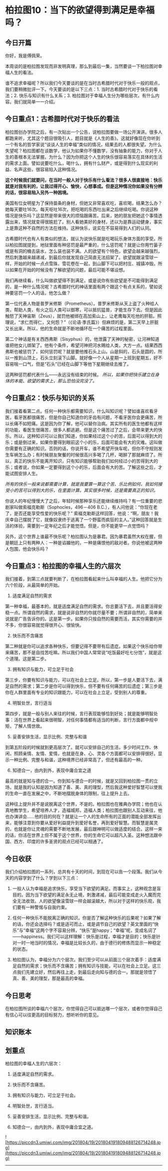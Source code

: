 # 柏拉图10：当下的欲望得到满足是幸福吗？

## 今日开篇

你好，我是傅佩荣。

本周谈的是柏拉图发现而非发明真理，那么到最后一集，当然要谈一下柏拉图对幸福人生的看法。

谁不追求幸福呢？所以我们今天要谈的是在当时古希腊时代对于快乐一般的观点，我们要稍微批评一下。今天要谈的是以下三点：1. 当时古希腊时代对于快乐的看法；2. 快乐与知识有什么关系；3. 柏拉图对于幸福人生分为哪些层次，有什么内容。我们就简单一一介绍。

## 今日重点1：古希腊时代对于快乐的看法

柏拉图创办学院之后，有一次贴出一个公告，说柏拉图要做一场公开演讲。很多人都跑来听，尤其这个题目很吸引人，题目就是《人生的善》。这就好像现在你听到一个有名的哲学家说“谈谈人生的幸福”类似的情况，结果去的人都很失望。为什么失望呢？柏拉图都在谈数学，他认为如果你不懂数学，没有抽象的能力，你对于人生的善根本无法掌握。为什么？因为你把这个人生的快乐很容易落实在具体的生活的需求上面。譬如说要吃什么，喝什么，拥有什么财产，或是得到什么现实的利益、名声这些，很容易陷入这种情况。

 **这个时候我们就要问，在当时一般人对于快乐有什么看法？很多人很直接地：快乐就是对我有利的，让我过得开心、愉快，心想事成。但是这种情况你如果没有分辨的话，很容易陷入另外一种困境。**

美国有位女明星为了保持苗条的身材，但她又非常喜欢吃，喜欢喝，结果怎么办？她每天要吐16次。每天呕吐16次，把吃喝的东西吐出来之后继续吃喝。你说这种情况是快乐吗？这显然是带来很大的烦恼跟痛苦。后来，她的朋友把她这个事情透露出来，情况就变得很尴尬了。别人看她美好的身材，还以为是靠运动健身，事实上是靠这种不自然的方法在维持。这种快乐，说实在不容易得到人们的认同。

古希腊时代也有人有类似的想法，就认为说快乐就是吃喝玩乐身体方面的享受。所以柏拉图就提到，地狱里面有种惩罚是最严重的，什么惩罚呢？就是让你用竹篓子或是有洞的桶去装水，怎么装也装不满。人的欲望有个特色，欲望会越来越强烈，然后刺激越来越递减，到最后你就发现自己简直无法招架了。欲望就跟滚雪球一样，开始的时候一点点雪珠、雪花卷在一起，到山脚下可以把村庄、城镇冲毁。所以如果在开始的时候没有了解欲望的问题，最后可能不堪设想。

我们再继续看，什么叫做欲望得不到满足，或是说你有些欲望是不可能得到满足的，是一种什么情况呢？古希腊时代的神话里面有两个跟这个有点关系的，譬如说神要惩罚一个人的话，他怎么做？

第一位代表人物是普罗米修斯（Prometheus）。普罗米修斯从天上盗了火种给人类，帮助人类，有火之后人类可以御寒，可以抵抗猛兽，才能生存下去。但是因此触怒了天神宙斯（Zeus），就罚他被绑在高加索山上，让老鹰每天吃他的肝脏。照理说，“求仁而得仁，又何怨？”（《论语·季氏篇》）但麻烦的是，第二天早上肝脏又长出来。所以，他的生命就是不断地循环在一个痛苦的过程里面。

第二个神话是有关西西弗斯（Sisyphus）的，他泄露了天神的秘密，让河神知道谁把他女儿绑架了。他有个条件，希望河神把河水赐给人类，大方一点。结果西西弗斯也被惩罚了，如何惩罚呢？就是要他推石头上山。山是斜的，石头是圆的，所以一推到山顶上，石头立刻滚下山脚。就好像一个人从星期一上班到星期五，好不容易喘一口气，但是“石头”已经在山脚下等他下星期继续去推了。

这两种惩罚都代表什么——永远没有结束的时候。 *所以，如果你把快乐建立在身体的本能、欲望的需求上，那么恐怕没完没了。*

## 今日重点2：快乐与知识的关系

我们接着看第二点。任何一种快乐都需要知识，什么叫知识呢？譬如谁喜欢看牙医，看牙医都很痛苦，但是你自己知道你的牙齿有问题，不看牙医你会更痛苦，所以长痛不如短痛。这是因为你了解，他可以替你治病。其实所有的医生他都有这样的功能，看医生很痛苦，很多人都逃避。但是这个痛苦过了之后，会带来更大的快乐。所以，这种知识可以让我们知道，你如果经过这个小的苦，后面可以得到大的乐；或是倒过来，如果你要得到眼前这个小的乐，后面可能会有大的灾难。这叫做你需要有正确的知识。否则的话，你说开车，谁不希望开快车呢，但你不守规则发生车祸怎么办；有时候朋友聚餐的时候很高兴多喝了几杯，喝醉了那就麻烦了。所以，真正的快乐不能离开知识，只有知识能够帮助我们如何经过小的苦得到大的乐；或者说，你如果一定要得到这个小的乐，后面会有大的苦。了解这些之后，才能试图安排人生。

 *所有的快乐一般来说都需要计算，就是我要算一算这个苦、乐比例如何，我如何接受小的苦可以得到大的乐，在里面计算。其实很多时候，还是需要真正的知识。*

你说人的年纪慢慢大了之后，年轻时候那种享乐还能继续维持吗？有一位重要的悲剧家叫做索福克勒斯（Sophocles，496－406 B.C.），有人问他说：“你现在老了，是否还能享受性爱的快乐呢？” 索福克勒斯这样回答，他说：“啊，朋友！我庆幸自己摆脱了它，就像奴隶终于逃离了一个野蛮而疯狂的主人。”这种回答就是生活的体验，需要到一定年纪之后才能觉悟。但是，你不能更早一点觉悟吗？

另外，这个世界上谁最不快乐呢？柏拉图认为是暴君。因为暴君虽然大权在握，但是朝廷上只有两种人：一种是谄媚他的，一种是痛恨他的敌对者。你说他被这两种人包围，他会快乐吗？

## 今日重点3：柏拉图的幸福人生的六层次

我们接着，到第三点就要判断了，在柏拉图看起来什么叫幸福的人生。他把它分为六个阶段，从最简单的开始。

1. 适度满足自然的需求

第一种幸福，最基本的，就是适度满足自然的需求。你总要活下去，并且要活得安稳一点。所谓自然的需求，就是说非自然的你就尽量不要；所谓非自然的，简单来说就是广告告诉你的。这是第一步。如果你只按自然的需要而活，其实你需要的并不多，你很容易就觉得很开心、很愉快。

2. 快乐而不含痛苦

第二种就是你可以追求各种快乐，但要记得不要带有后遗症。如果这个快乐给你带来痛苦，那不是自找苦吃嘛。所以我们中国人常常说“吃饭最好吃七分饱”，就是这个道理。这是第二步。

3. 拥有知识与能力，可立足于社会

第三步，你要有知识与能力，可以在社会上立足。所以，第一步是人要活下去，满足自然的需求；第二步是你可以得到快乐，但不要有任何痛苦的后遗症；第三步是你在人群里面有专业的知识跟能力，可以在社会上立足，受到别人的尊重。

4. 明智处世，言行适当

第四步，就是一般与别人来往的时候，言行表现能够恰到好处；就是能够明智处事：活在世界上看起来很明智，对任何事情都有适当的判断，言行方面都中规中矩，了解人情世故。

5. 妥善安排生活，显示比例、完整与和谐

到第五阶段的时候就到更高层次了。就可以安排自己的生活，多少时间工作、休闲，照顾亲情、友情、爱情，也就是在身、心、灵各个方面都可以安排得很好。显示一种比例、完整与和谐，这种境界已经非常高了，但还有最高的一种。

6. 知德合一，由内到外，表现中庸合宜之道

最高的就是知与德的合一。你到知与德合一的时候，就是又回到柏拉图一贯的立场，就是我的认知是因为知道了善、美、真的理型，然后我这种爱好智慧可以使我的生命一直在发展之中，不断地摆脱身体的限制，往上提升上去。

这种往上提升并不是说脱离这个世界，不是的。柏拉图也在雅典办学院；他也在认真地教学生，希望培养人才，造福城邦，造福人类；柏拉图也跟别人互动来往，他也办演讲会……他的目的何在？就是让一个人的生命所有的正面的潜能全部发挥出来，能够注意到你要从爱好利益提升到爱好名誉，再到爱好智慧。而智慧是属灵的，也就是你让灵魂的需要不断地发展，最后跟神明可以做适度的结合。这样一来的话，你活在世界上但不属于这个世界，你的生命它可以超凡入圣。这种想法跟中国、西方、印度的许多圣贤的观点已经可以相通了。

## 今日收获

我们介绍柏拉图的一系列，总共有十天的时间，到现在可以告一个段落。我们从今天的内容学到了什么？学到以下三点：

1. 一般人认为幸福是追求快乐，享受当下欲望的满足。而事实上，这种观念是盲目的。因为当下欲望的满足永无止境，刺激递减，最后可能变成走火入魔而完全无法收敛。人的欲望像滚雪球一样会越滚越大，所以对于这样的快乐观，我们要有一种警惕与自我约束。

2. 任何一种快乐不能脱离正确的知识。你是否了解这种快乐的后果呢？如果了解的话，你还会选择吗？或是适可而止，或是调节自己的欲望？英文里面的“快乐”与“幸福”这两个字不容易分辨，“快乐”是happy；“幸福”呢，变成名词了——happiness。我们可以这样理解：快乐是过程，幸福才是目的；快乐是针对一时一地当时的情况，幸福是比较长久的，由于德行的修炼而显示一种稳定的状态。

3. 柏拉图认为，幸福分为六个层次。我们至少可以从前面三个层次着手：适度满足自然的需求；快乐而不含痛苦；拥有知识与技能，可以在社会上立足。这三点我们先建立好，然后再往上走，到最后走向知与德的合一。那就是领悟了真、善、美的理型，那是最高的幸福。

## 今日思考

在柏拉图所谈的幸福六个层次，你觉得自己可以抵达哪一个层次，或者你觉得自己有信心可以往更高的目标努力，想听听你的意见。

## 知识账本

## 划重点

柏拉图的幸福人生的六层次：

1. 适度满足自然的需求。

2. 快乐而不含痛苦。

3. 拥有知识与能力，可立足于社会。

4. 明智处世，言行适当。

5. 妥善安排生活，显示比例、完整与和谐。

6. 知德合一，由内到外，表现中庸合宜之道。

![https://piccdn3.umiwi.com/img/201804/19/201804191809488126714248.jpg](https://piccdn3.umiwi.com/img/201804/19/201804191809488126714248.jpg)

---

